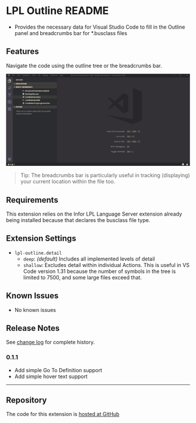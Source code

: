# LPL Outline README

* Provides the necessary data for Visual Studio Code to fill in the Outline panel and breadcrumbs bar for *.busclass files

## Features

Navigate the code using the outline tree or the breadcrumbs bar.

![Outlining and Breadcrumb](images/lpl-outline.gif)

> Tip: The breadcrumbs bar is particularly useful in tracking (displaying) your current location within the file too.

## Requirements	
 
 This extension relies on the Infor LPL Language Server extension already being installed because that declares the busclass file type.

## Extension Settings

* `lpl-outline.detail`
   * `deep`: *(default)* Includes all implemented levels of detail
   * `shallow`: Excludes detail within individual Actions. This is useful in VS Code version 1.31 because the number of symbols in the tree is limited to 7500, and some large files exceed that.

## Known Issues

* No known issues

## Release Notes

See [change log](CHANGELOG.md) for complete history.

### 0.1.1

- Add simple Go To Definition support
- Add simple hover text support

-----------------------------------------------------------------------------------------------------------

## Repository

The code for this extension is [hosted at GitHub](https://github.com/bluemonkmn/lpl-outline)
